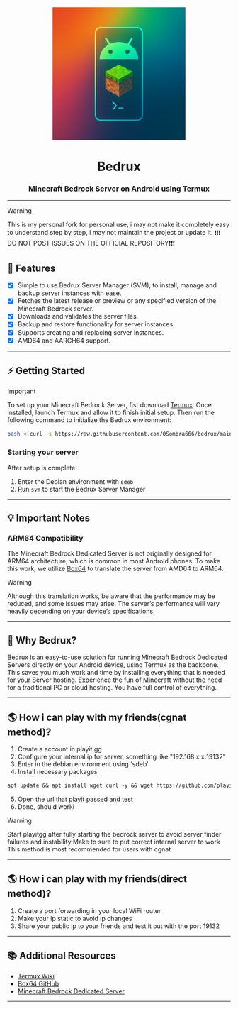 <div align="center">
  <img src="assets/bedrux_logo.png" alt="Bedrux Logo" width="300" height="300">
  <h1 align="center">Bedrux</h1>
  <h3>Minecraft Bedrock Server on Android using Termux </h3>
</div>

---
> [!WARNING]
> This is my personal fork for personal use, i may not make it completely easy to understand step by step, i may not maintain the project or update it. ❗❗❗ DO NOT POST ISSUES ON THE OFFICIAL REPOSITORY❗❗❗

## 🚀 Features

- [x] Simple to use Bedrux Server Manager (SVM), to install, manage and backup server instances with ease.
- [x] Fetches the latest release or preview or any specified version of the Minecraft Bedrock server.
- [x] Downloads and validates the server files.
- [x] Backup and restore functionality for server instances.
- [x] Supports creating and replacing server instances.
- [x] AMD64 and AARCH64 support.

---

## ⚡ Getting Started

> [!IMPORTANT]
> To set up your Minecraft Bedrock Server, fist download [Termux](https://f-droid.org/de/packages/com.termux/). Once installed, launch Termux and allow it to finish initial setup. Then run the following command to initialize the Bedrux environment:
> 
> ```bash
> bash <(curl -s https://raw.githubusercontent.com/0Sombra666/bedrux/main/src/setup.sh)
> ```

### Starting your server
After setup is complete:
1. Enter the Debian environment with `sdeb`
2. Run `svm` to start the Bedrux Server Manager

---

## 💡 Important Notes

### ARM64 Compatibility
The Minecraft Bedrock Dedicated Server is not originally designed for ARM64 architecture, which is common in most Android phones. To make this work, we utilize [Box64](https://github.com/ptitSeb/box64) to translate the server from AMD64 to ARM64.

> [!WARNING]
> Although this translation works, be aware that the performance may be reduced, and some issues may arise. The server’s performance will vary heavily depending on your device’s specifications.

---

## 🌟 Why Bedrux?

Bedrux is an easy-to-use solution for running Minecraft Bedrock Dedicated Servers directly on your Android device, using Termux as the backbone. This saves you much work and time by installing everything that is needed for your Server hosting. Experience the fun of Minecraft without the need for a traditional PC or cloud hosting. You have full control of everything.

---

## 🌎 How i can play with my friends(cgnat method)?
1. Create a account in playit.gg
2. Configure your internal ip for server, something like "192.168.x.x:19132"
3. Enter in the debian environment using 'sdeb'
4. Install necessary packages
```txt
apt update && apt install wget curl -y && wget https://github.com/playit-cloud/playit-agent/releases/latest/download/playit-linux-aarch64 && chmod +x playit-linux-aarch64 && ./playit-linux-aarch64
```
5. Open the url that playit passed and test
6. Done, should worki
> [!WARNING]
> Start playitgg after fully starting the bedrock server to avoid server finder failures and instability
> Make to sure to put correct internal server to work
> This method is most recommended for users with cgnat

---

## 🌎 How i can play with my friends(direct method)?
1. Create a port forwarding in your local WiFi router
2. Make your ip static to avoid ip changes
3. Share your public ip to your friends and test it out with the port 19132

---

## 📚 Additional Resources

- [Termux Wiki](https://wiki.termux.com/wiki/Main_Page)
- [Box64 GitHub](https://github.com/ptitSeb/box64)
- [Minecraft Bedrock Dedicated Server](https://www.minecraft.net/de-de/download/server/bedrock)

---
